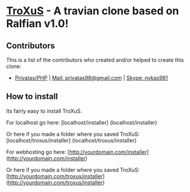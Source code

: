 [TroXuS](http://troxus.tt.lt/) - A travian clone based on Ralfian v1.0!
======

Contributors
--------------------------------------

This is a list of the contributors who created and/or helped to create this clone:

- [Privatas/PHP](http://troxus.tt.lt/) | [Mail: privatas98@gmail.com](mailto:privatas98@gmail.com) | [Skype: nykas981]()


How to install
--------------------------------------

Its fairly easy to install TroXuS.

For localhost go here:
[localhost/installer] (localhost/installer)

Or here if you made a folder where you saved TroXuS:
[localhost/troxus/installer] (localhost/troxus/installer)

For webhosting go here:
[http://yourdomain.com/installer] (http://yourdomain.com/installer)

Or here if you made a folder where you saved TroXuS:
[http://yourdomain.com/troxus/installer] (http://yourdomain.com/troxus/installer)
